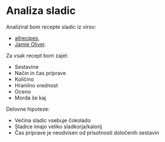 Analiza sladic
==============

Analiziral bom recepte sladic iz virov:
* [allrecipes](https://www.allrecipes.com/recipes/79/desserts/),
* [Jamie Oliver](https://www.jamieoliver.com/recipes/category/course/desserts/).

Za vsak recept bom zajel:
* Sestavine
* Način in čas priprave
* Količino
* Hranilno vrednost
* Oceno
* Morda še kaj

Delovne hipoteze:
* Večina sladic vsebuje čokolado
* Sladice imajo veliko sladkorja/kalorij
* Čas priprave je neodvisen od prisotnosti določenih sestavin
